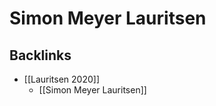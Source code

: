 # Simon Meyer Lauritsen

## Backlinks
* [[Lauritsen 2020]]
	* [[Simon Meyer Lauritsen]]

<!-- {BearID:03158D6A-A92B-4884-AF25-CA31DA144AC4-33313-0000008691638D62} -->
